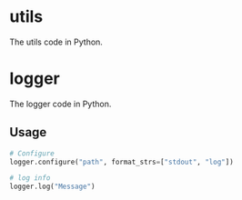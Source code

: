 # utils
The utils code in Python.

# logger
The logger code in Python.

## Usage
```python
# Configure
logger.configure("path", format_strs=["stdout", "log"])

# log info
logger.log("Message")
```
